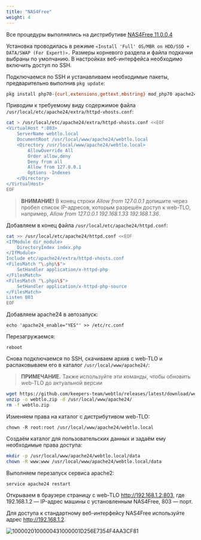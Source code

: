 ```yaml
---
title: "NAS4Free"
weight: 4
---
```


Все процедуры выполнялись на дистрибутиве [NAS4Free 11.0.0.4](https://cloud.mail.ru/public/DLVg/RLQ1PHD97)

Установка проводилась в режиме `«Install 'Full' OS/MBR on HDD/SSD + DATA/SWAP (For Expert)».` Размеры корневого раздела и файла подкачки выбраны по умолчанию. В настройках веб-интерфейса необходимо включить доступ по SSH.

Подключаемся по SSH и устанавливаем необходимые пакеты, предварительно выполнив `pkg update`:

```bash
pkg install php70-{curl,extensions,gettext,mbstring} mod_php70 apache24 unzip wget
```
Приводим к требуемому виду содержимое файла `/usr/local/etc/apache24/extra/httpd-vhosts.conf`:

```bash
cat > /usr/local/etc/apache24/extra/httpd-vhosts.conf <<EOF
<VirtualHost *:803>
    ServerName webtlo.local
    DocumentRoot /usr/local/www/apache24/webtlo.local
    <Directory /usr/local/www/apache24/webtlo.local>
        AllowOverride All
        Order allow,deny
        Deny from all
        Allow from 127.0.0.1
        Options -Indexes
    </Directory>
</VirtualHost>
EOF
```

> **ВНИМАНИЕ!** В конец строки _Allow from 127.0.0.1_ допишите через
> пробел список IP-адресов, которым разрешён доступ к web-TLO, например,
> _Allow from 127.0.0.1 192.168.1.33 192.168.1.36_.

Добавляем в конец файла `/usr/local/etc/apache24/httpd.conf`:

```bash
cat >> /usr/local/etc/apache24/httpd.conf <<EOF
<IfModule dir_module>
    DirectoryIndex index.php
</IfModule>
Include etc/apache24/extra/httpd-vhosts.conf
<FilesMatch "\.php\$">
    SetHandler application/x-httpd-php
</FilesMatch>
<FilesMatch "\.phps\$">
    SetHandler application/x-httpd-php-source
</FilesMatch>
Listen 803
EOF
```

Добавляем apache24 в автозапуск:

`echo 'apache24_enable="YES"' >> /etc/rc.conf`

Перезагружаемся:

`reboot`

Снова подключаемся по SSH, скачиваем архив с web-TLO и распаковываем его в каталог `/usr/local/www/apache24/`:

> **ПРИМЕЧАНИЕ.** Также используйте эти команды, чтобы обновить web-TLO до актуальной версии

```bash
wget https://github.com/keepers-team/webtlo/releases/latest/download/webtlo.zip
unzip -o webtlo.zip -d /usr/local/www/apache24/
rm -f webtlo.zip
```

Изменяем права на каталог с дистрибутивом web-TLO:

`chown -R root:root /usr/local/www/apache24/webtlo.local`

Создаём каталог для пользовательских данных и задаём ему необходимые права доступа:

```bash
mkdir -p /usr/local/www/apache24/webtlo.local/data
chown -R www:www /usr/local/www/apache24/webtlo.local/data
```

Выполняем перезапуск сервиса apache2:

`service apache24 restart`

Открываем в браузере страницу с web-TLO http://192.168.1.2:803, где 192.168.1.2 — IP-адрес машины с установленным NAS4Free, 803 — порт.

Для доступа к стандартному веб-интерфейсу NAS4Free используйте адрес http://192.168.1.2.

![1000020100000431000001D256E7354F4AA3CF81](https://user-images.githubusercontent.com/32463123/78280884-79bd2c00-7522-11ea-95ea-f1c4ffde5f8e.png)
